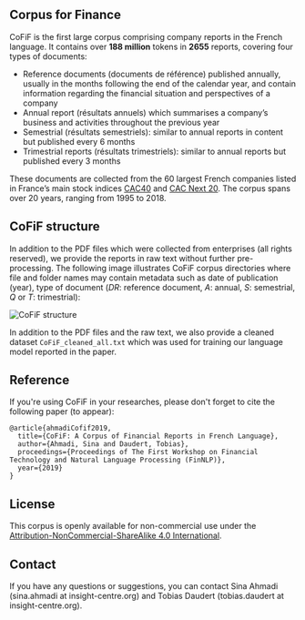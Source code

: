 ## Corpus for Finance

CoFiF is the first large corpus comprising company reports in the French language. It contains over **188 million** tokens in **2655** reports, covering four types of documents:

- Reference documents (documents de référence) published annually, usually in the months following the end of the calendar year, and contain information regarding the financial situation and perspectives of a company
- Annual report (résultats annuels) which summarises a company’s business and activities throughout the previous year
- Semestrial (résultats semestriels): similar to annual reports in content but published every 6 months
- Trimestrial reports (résultats trimestriels): similar to annual reports but published every 3 months

These documents are collected from the 60 largest French companies listed in France’s main stock indices [CAC40](https://en.wikipedia.org/wiki/CAC_40) and [CAC Next 20](https://en.wikipedia.org/wiki/CAC_Next_20). The corpus spans over 20 years, ranging from 1995 to 2018. 

## CoFiF structure
In addition to the PDF files which were collected from enterprises (all rights reserved), we provide the reports in raw text without further pre-processing. The following image illustrates CoFiF corpus directories where file and folder names may contain metadata such as date of publication (year), type of document (*DR*: reference document, *A*: annual, *S*: semestrial, *Q* or *T*: trimestrial): 

![CoFiF structure](CoFiF_structure.png)

In addition to the PDF files and the raw text, we also provide a cleaned dataset `CoFiF_cleaned_all.txt` which was used for training our language model reported in the paper. 

## Reference
If you're using CoFiF in your researches, please don't forget to cite the following paper (to appear):

~~~
@article{ahmadiCofif2019,
  title={CoFiF: A Corpus of Financial Reports in French Language},
  author={Ahmadi, Sina and Daudert, Tobias},
  proceedings={Proceedings of The First Workshop on Financial Technology and Natural Language Processing (FinNLP)},
  year={2019}
}
~~~
## License 
This corpus is openly available for non-commercial use under the [Attribution-NonCommercial-ShareAlike 4.0 International](https://creativecommons.org/licenses/by-nc-sa/4.0/).

## Contact 
If you have any questions or suggestions, you can contact Sina Ahmadi (sina.ahmadi at insight-centre.org) and Tobias Daudert (tobias.daudert at insight-centre.org).
